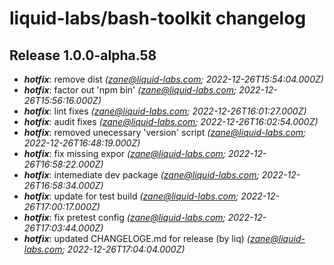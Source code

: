 # liquid-labs/bash-toolkit changelog


## Release 1.0.0-alpha.58
* _**hotfix**_: remove dist _(zane@liquid-labs.com; 2022-12-26T15:54:04.000Z)_
* _**hotfix**_: factor out 'npm bin' _(zane@liquid-labs.com; 2022-12-26T15:56:16.000Z)_
* _**hotfix**_: lint fixes _(zane@liquid-labs.com; 2022-12-26T16:01:27.000Z)_
* _**hotfix**_: audit fixes _(zane@liquid-labs.com; 2022-12-26T16:02:54.000Z)_
* _**hotfix**_: removed unecessary 'version' script _(zane@liquid-labs.com; 2022-12-26T16:48:19.000Z)_
* _**hotfix**_: fix missing expor _(zane@liquid-labs.com; 2022-12-26T16:58:22.000Z)_
* _**hotfix**_: intemediate dev package _(zane@liquid-labs.com; 2022-12-26T16:58:34.000Z)_
* _**hotfix**_: update for test build _(zane@liquid-labs.com; 2022-12-26T17:00:17.000Z)_
* _**hotfix**_: fix pretest config _(zane@liquid-labs.com; 2022-12-26T17:03:44.000Z)_
* _**hotfix**_: updated CHANGELOGE.md for release (by liq) _(zane@liquid-labs.com; 2022-12-26T17:04:04.000Z)_
